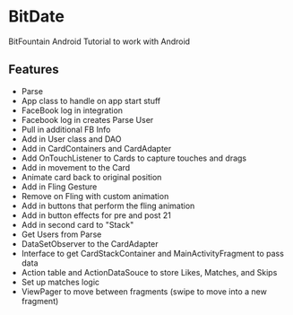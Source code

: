 # BitDate
BitFountain Android Tutorial to work with Android

## Features
* Parse
* App class to handle on app start stuff
* FaceBook log in integration
* Facebook log in creates Parse User
* Pull in additional FB Info
* Add in User class and DAO
* Add in CardContainers and CardAdapter
* Add OnTouchListener to Cards to capture touches and drags
* Add in movement to the Card
* Animate card back to original position
* Add in Fling Gesture
* Remove on Fling with custom animation
* Add in buttons that perform the fling animation
* Add in button effects for pre and post 21
* Add in second card to "Stack"
* Get Users from Parse
* DataSetObserver to the CardAdapter
* Interface to get CardStackContainer and MainActivityFragment to pass data
* Action table and ActionDataSouce to store Likes, Matches, and Skips
* Set up matches logic
* ViewPager to move between fragments (swipe to move into a new fragment)
